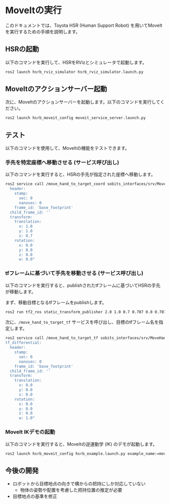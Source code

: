 # MoveItの実行

このドキュメントでは、Toyota HSR (Human Support Robot) を用いてMoveItを実行するための手順を説明します。

## HSRの起動

以下のコマンドを実行して、HSRをRVizとシミュレータで起動します。

```bash
ros2 launch hsrb_rviz_simulator hsrb_rviz_simulator.launch.py
```

## MoveItのアクションサーバー起動

次に、MoveItのアクションサーバーを起動します。以下のコマンドを実行してください。

```bash
ros2 launch hsrb_moveit_config moveit_service_server.launch.py
```

## テスト

以下のコマンドを使用して、MoveItの機能をテストできます。

### 手先を特定座標へ移動させる (サービス呼び出し)

以下のコマンドを実行すると、HSRの手先が指定された座標へ移動します。

```bash
ros2 service call /move_hand_to_target_coord sobits_interfaces/srv/MoveHandToTargetCoord "target_coord:
  header:
    stamp:
      sec: 0
      nanosec: 0
    frame_id: 'base_footprint'
  child_frame_id: ''
  transform:
    translation:
      x: 1.0
      y: 1.0
      z: 0.7
    rotation:
      x: 0.0
      y: 0.0
      z: 0.0
      w: 0.0"
```

### tfフレームに基づいて手先を移動させる (サービス呼び出し)

以下のコマンドを実行すると、publishされたtfフレームに基づいてHSRの手先が移動します。

まず、移動目標となるtfフレームをpublishします。

```bash
ros2 run tf2_ros static_transform_publisher 2.0 1.0 0.7 0.707 0.0 0.707 0.0 odom goal
```

次に、`/move_hand_to_target_tf` サービスを呼び出し、目標のtfフレーム名を指定します。

```bash
ros2 service call /move_hand_to_target_tf sobits_interfaces/srv/MoveHandToTargetTF "target_frame: 'goal'
tf_differential:
  header:
    stamp:
      sec: 0
      nanosec: 0
    frame_id: 'base_footprint'
  child_frame_id: ''
  transform:
    translation:
      x: 0.0
      y: 0.0
      z: 0.0
    rotation:
      x: 0.0
      y: 0.0
      z: 0.0
      w: 1.0"
```

### MoveIt IKデモの起動

以下のコマンドを実行すると、MoveItの逆運動学 (IK) のデモが起動します。

```bash
ros2 launch hsrb_moveit_config hsrb_example.launch.py example_name:=moveit_ik_demo
```

## 今後の開発
* ロボットから目標地点の向きで横からの把持にしか対応していない
  * 物体の姿勢や配置を考慮した把持位置の推定が必要
* 目標地点の基準を修正